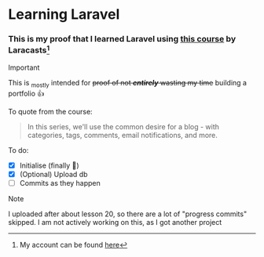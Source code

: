 # Learning Laravel
### This is my proof that I learned Laravel using [this course](https://laracasts.com/series/laravel-8-from-scratch/) by Laracasts[^1]
[^1]: My account can be found [here](https://laracasts.com/@Capacious_Mind)

> [!IMPORTANT]
> This is <sub>mostly</sub> intended for ~~proof of not ***entirely*** wasting my time~~ building a portfolio :+1:

To quote from the course:
> In this series, we'll use the common desire for a blog - with categories, tags, comments, email notifications, and more.


To do:
- [x] Initialise (finally :tada:)
- [x] \(Optional) Upload db
- [ ] Commits as they happen

> [!NOTE]
> I uploaded after about lesson 20, so there are a lot of "progress commits" skipped.
> I am not actively working on this, as I got another project

